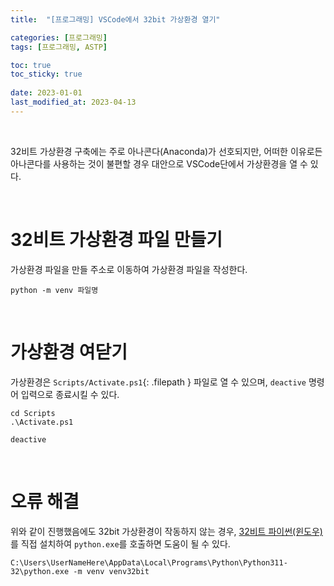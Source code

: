 ```yaml
---
title:  "[프로그래밍] VSCode에서 32bit 가상환경 열기"

categories: [프로그래밍]
tags: [프로그래밍, ASTP]

toc: true
toc_sticky: true
 
date: 2023-01-01
last_modified_at: 2023-04-13
---
```


<br>

32비트 가상환경 구축에는 주로 아나콘다(Anaconda)가 선호되지만, 어떠한 이유로든 아나콘다를 사용하는 것이 불편할 경우 대안으로 VSCode단에서 가상환경을 열 수 있다.

<br>

# 32비트 가상환경 파일 만들기  

가상환경 파일을 만들 주소로 이동하여 가상환경 파일을 작성한다.  

```terminal
python -m venv 파일명
```

<br>

# 가상환경 여닫기  

가상환경은 `Scripts/Activate.ps1`{: .filepath } 파일로 열 수 있으며, `deactive` 명령어 입력으로 종료시킬 수 있다.


```terminal
cd Scripts
.\Activate.ps1
```

```terminal
deactive
```

<br>

# 오류 해결
위와 같이 진행했음에도 32bit 가상환경이 작동하지 않는 경우, [32비트 파이썬(윈도우)](https://www.python.org/downloads/windows/)를 직접 설치하여 `python.exe`를 호출하면 도움이 될 수 있다.

```terminal
C:\Users\UserNameHere\AppData\Local\Programs\Python\Python311-32\python.exe -m venv venv32bit
```